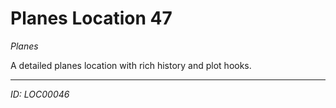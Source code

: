 # Planes Location 47

*Planes*

A detailed planes location with rich history and plot hooks.

---
*ID: LOC00046*